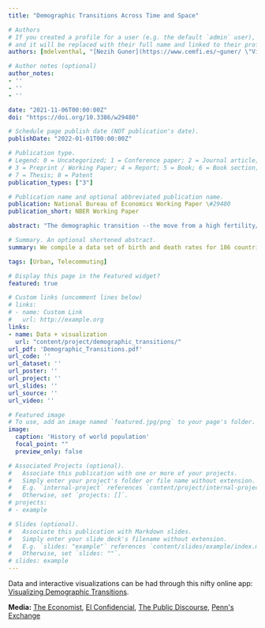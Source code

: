 ```yaml
---
title: "Demographic Transitions Across Time and Space"

# Authors
# If you created a profile for a user (e.g. the default `admin` user), write the username (folder name) here 
# and it will be replaced with their full name and linked to their profile.
authors: [mdelventhal, "[Nezih Guner](https://www.cemfi.es/~guner/ \"Visit Nezih's website\")", "[Jesús Fernández-Villaverde](https://www.sas.upenn.edu/~jesusfv/ \"Visit Jesús' website\")"]

# Author notes (optional)
author_notes:
- ''
- ''
- ''

date: "2021-11-06T00:00:00Z"
doi: "https://doi.org/10.3386/w29480"

# Schedule page publish date (NOT publication's date).
publishDate: "2022-01-01T00:00:00Z"

# Publication type.
# Legend: 0 = Uncategorized; 1 = Conference paper; 2 = Journal article;
# 3 = Preprint / Working Paper; 4 = Report; 5 = Book; 6 = Book section;
# 7 = Thesis; 8 = Patent
publication_types: ["3"]

# Publication name and optional abbreviated publication name.
publication: National Bureau of Economics Working Paper \#29480
publication_short: NBER Working Paper

abstract: "The demographic transition --the move from a high fertility/high mortality regime into a low fertility/low mortality regime-- is one of the most fundamental transformations that countries undertake. To study demographic transitions across time and space, we compile a data set of birth and death rates for 186 countries spanning more than 250 years. We document that (i) a demographic transition has been completed or is ongoing in nearly every country; (ii) the speed of transition has increased over time; and (iii) having more neighbors that have started the transition is associated with a higher probability of a country beginning its own transition. To account for these observations, we build a quantitative model in which parents choose child quantity and educational quality. Countries differ in geographic location, and improved production and medical technologies diffuse outward from Great Britain. Our framework replicates well the timing and increasing speed of transitions. It also produces a correlation between the speeds of fertility transition and increases in schooling similar to the one in the data."

# Summary. An optional shortened abstract.
summary: We compile a data set of birth and death rates for 186 countries spanning more than 250 years. We document that (i) a demographic transition has been completed or is ongoing in nearly every country; (ii) the speed of transition has increased over time; and (iii) having more neighbors that have started the transition is associated with a higher probability of a country beginning its own transition. To account for these observations, we build a quantitative model in which parents choose child quantity and educational quality.<br/><br/>**Media:** [The Economist](https://www.economist.com/finance-and-economics/2021/12/11/why-the-demographic-transition-is-speeding-up "The Economist"), [El Confidencial](https://blogs.elconfidencial.com/economia/la-mano-visible/2021-09-12/futuro-demografico-humanidad_3286394/ "El Confidencial (Spanish)"), [The Public Discourse](https://www.thepublicdiscourse.com/2021/10/78340/ "The Public Discourse"), [Penn's Exchange](https://pism.podbean.com/e/jesus-fernandez-villaverde-on-the-incoming-demographic-collapse/ "Penn's Exchange")

tags: [Urban, Telecommuting]

# Display this page in the Featured widget?
featured: true

# Custom links (uncomment lines below)
# links:
# - name: Custom Link
#   url: http://example.org
links:
- name: Data + visualization
  url: "content/project/demographic_transitions/"
url_pdf: 'Demographic_Transitions.pdf'
url_code: ''
url_dataset: ''
url_poster: ''
url_project: ''
url_slides: ''
url_source: ''
url_video: ''

# Featured image
# To use, add an image named `featured.jpg/png` to your page's folder. 
image:
  caption: 'History of world population'
  focal_point: ""
  preview_only: false

# Associated Projects (optional).
#   Associate this publication with one or more of your projects.
#   Simply enter your project's folder or file name without extension.
#   E.g. `internal-project` references `content/project/internal-project/index.md`.
#   Otherwise, set `projects: []`.
# projects:
# - example

# Slides (optional).
#   Associate this publication with Markdown slides.
#   Simply enter your slide deck's filename without extension.
#   E.g. `slides: "example"` references `content/slides/example/index.md`.
#   Otherwise, set `slides: ""`.
# slides: example
---
```


Data and interactive visualizations can be had through this nifty online app: [Visualizing Demographic Transitions](../../project/demographic_transitions/ "accompanying online app").

**Media:** [The Economist](https://www.economist.com/finance-and-economics/2021/12/11/why-the-demographic-transition-is-speeding-up "The Economist"), [El Confidencial](https://blogs.elconfidencial.com/economia/la-mano-visible/2021-09-12/futuro-demografico-humanidad_3286394/ "El Confidencial (Spanish)"), [The Public Discourse](https://www.thepublicdiscourse.com/2021/10/78340/ "The Public Discourse"), [Penn's Exchange](https://pism.podbean.com/e/jesus-fernandez-villaverde-on-the-incoming-demographic-collapse/ "Penn's Exchange")
